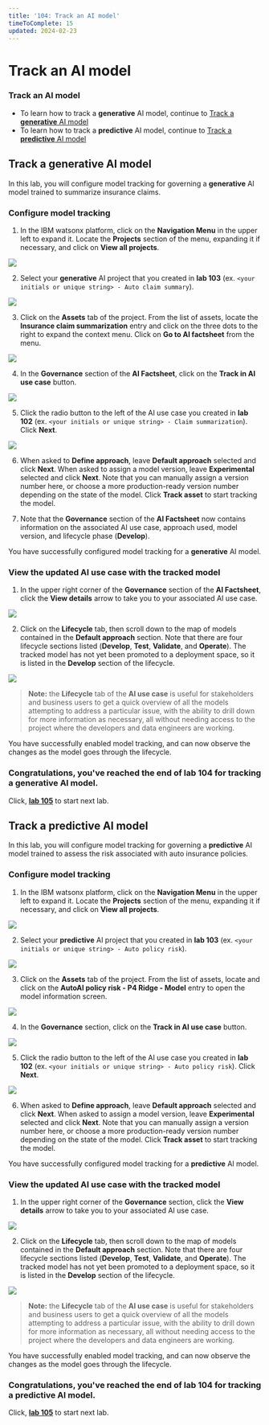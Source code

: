 ```yaml
---
title: '104: Track an AI model'
timeToComplete: 15
updated: 2024-02-23
---
```


<QuizAlert text='Heads Up! Quiz material will be flagged like this!' />

# Track an AI model

### Track an AI model

- To learn how to track a **generative** AI model, continue to [Track a **generative** AI model](#track-a-generative-ai-model)
- To learn how to track a **predictive** AI model, continue to [Track a **predictive** AI model](#track-a-predictive-ai-model)

## Track a **generative** AI model

In this lab, you will configure model tracking for governing a **generative** AI model trained to summarize insurance claims.

### Configure model tracking

1. In the IBM watsonx platform, click on the **Navigation Menu** in the upper left to expand it. Locate the **Projects** section of the menu, expanding it if necessary, and click on **View all projects**.

![](./images/104/navigation-menu-projects.png)

2. Select your **generative** AI project that you created in **lab 103** (ex. `<your initials or unique string> - Auto claim summary`).

![](./images/104/generative-project-select.png)

3. Click on the **Assets** tab of the project. From the list of assets, locate the **Insurance claim summarization** entry and click on the three dots to the right to expand the context menu. Click on **Go to AI factsheet** from the menu.

![](./images/104/view-ai-factsheet.png)

4. In the **Governance** section of the **AI Factsheet**, click on the **Track in AI use case** button.

![](./images/104/generative-track-in-ai-use-case.png)

5. Click the radio button to the left of the AI use case you created in **lab 102** (ex. `<your initials or unique string> - Claim summarization`). Click **Next**.

![](./images/104/select-generative-ai-use-case.png)

6. When asked to **Define approach**, leave **Default approach** selected and click **Next**. When asked to assign a model version, leave **Experimental** selected and click **Next**. Note that you can manually assign a version number here, or choose a more production-ready version number depending on the state of the model. Click **Track asset** to start tracking the model.

7. Note that the **Governance** section of the **AI Factsheet** now contains information on the associated AI use case, approach used, model version, and lifecycle phase (**Develop**).

You have successfully configured model tracking for a **generative** AI model.

### View the updated AI use case with the tracked model

1. In the upper right corner of the **Governance** section of the **AI Factsheet**, click the **View details** arrow to take you to your associated AI use case.

![](./images/104/view-details.png)

2. Click on the **Lifecycle** tab, then scroll down to the map of models contained in the **Default approach** section. Note that there are four lifecycle sections listed (**Develop**, **Test**, **Validate**, and **Operate**). The tracked model has not yet been promoted to a deployment space, so it is listed in the **Develop** section of the lifecycle.

![](./images/104/generative-lifecycle-visualization.png)

> **Note:** the **Lifecycle** tab of the **AI use case** is useful for stakeholders and business users to get a quick overview of all the models attempting to address a particular issue, with the ability to drill down for more information as necessary, all without needing access to the project where the developers and data engineers are working.

You have successfully enabled model tracking, and can now observe the changes as the model goes through the lifecycle.

### Congratulations, you've reached the end of lab 104 for tracking a **generative** AI model.

Click, **[lab 105](/watsonx/watsonxgov/105)** to start next lab.

## Track a **predictive** AI model

In this lab, you will configure model tracking for governing a **predictive** AI model trained to assess the risk associated with auto insurance policies.

### Configure model tracking

1. In the IBM watsonx platform, click on the **Navigation Menu** in the upper left to expand it. Locate the **Projects** section of the menu, expanding it if necessary, and click on **View all projects**.

![](./images/104/navigation-menu-projects.png)

2. Select your **predictive** AI project that you created in **lab 103** (ex. `<your initials or unique string> - Auto policy risk`).

![](./images/104/predictive-project-select.png)

3. Click on the **Assets** tab of the project. From the list of assets, locate and click on the **AutoAI policy risk - P4 Ridge - Model** entry to open the model information screen.

![](./images/104/view-model-info.png)

4. In the **Governance** section, click on the **Track in AI use case** button.

![](./images/104/track-this-model.png)

5. Click the radio button to the left of the AI use case you created in **lab 102** (ex. `<your initials or unique string> - Auto policy risk`). Click **Next**.

![](./images/104/select-predictive-ai-use-case.png)

6. When asked to **Define approach**, leave **Default approach** selected and click **Next**. When asked to assign a model version, leave **Experimental** selected and click **Next**. Note that you can manually assign a version number here, or choose a more production-ready version number depending on the state of the model. Click **Track asset** to start tracking the model.

You have successfully configured model tracking for a **predictive** AI model.

### View the updated AI use case with the tracked model

1. In the upper right corner of the **Governance** section, click the **View details** arrow to take you to your associated AI use case.

![](./images/104/open-in-ai-use-case.png)

2. Click on the **Lifecycle** tab, then scroll down to the map of models contained in the **Default approach** section. Note that there are four lifecycle sections listed (**Develop**, **Test**, **Validate**, and **Operate**). The tracked model has not yet been promoted to a deployment space, so it is listed in the **Develop** section of the lifecycle.

  <QuizAlert text='There is a quiz question on the model lifecycle.' />

![](./images/104/predictive-lifecycle-visualization.png)

> **Note:** the **Lifecycle** tab of the **AI use case** is useful for stakeholders and business users to get a quick overview of all the models attempting to address a particular issue, with the ability to drill down for more information as necessary, all without needing access to the project where the developers and data engineers are working.

You have successfully enabled model tracking, and can now observe the changes as the model goes through the lifecycle.

### Congratulations, you've reached the end of lab 104 for tracking a **predictive** AI model.

Click, **[lab 105](/watsonx/watsonxgov/105)** to start next lab.
